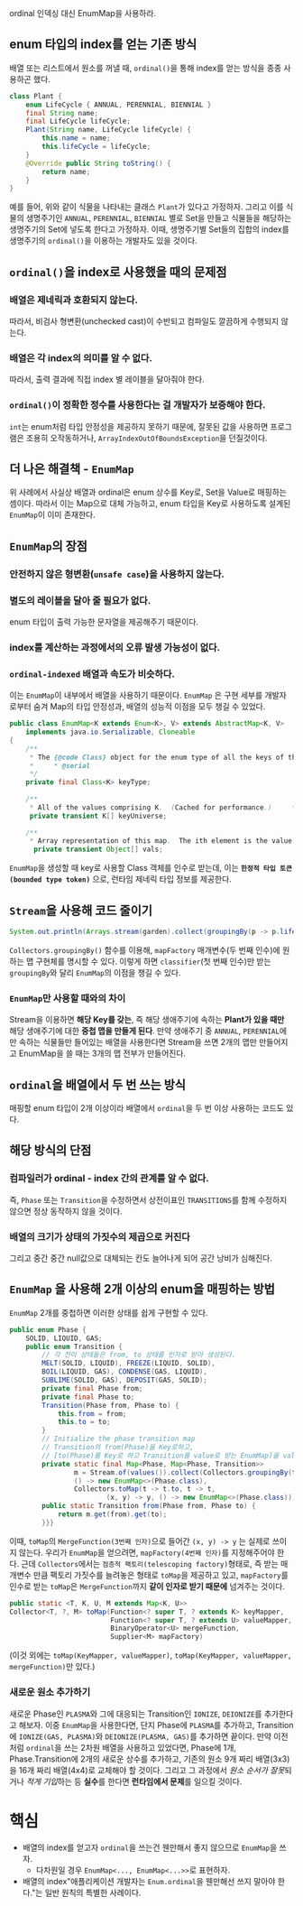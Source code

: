 ordinal 인덱싱 대신 EnumMap을 사용하라.
## enum 타입의 index를 얻는 기존 방식
배열 또는 리스트에서 원소를 꺼낼 때, `ordinal()`을 통해 index를 얻는 방식을 종종 사용하곤 했다.
```java
class Plant {
	enum LifeCycle { ANNUAL, PERENNIAL, BIENNIAL }
	final String name;
	final LifeCycle lifeCycle;
	Plant(String name, LifeCycle lifeCycle) {
		this.name = name;
		this.lifeCycle = lifeCycle;
	}
	@Override public String toString() {
		return name;
	}
}
```
예를 들어, 위와 같이 식물을 나타내는 클래스 `Plant`가 있다고 가정하자.
그리고 이를 식물의 생명주기인 `ANNUAL`, `PERENNIAL`, `BIENNIAL` 별로 Set을 만들고 식물들을 해당하는 생명주기의 Set에 넣도록 한다고 가정하자.
이때, 생명주기별 Set들의 집합의 index를 생명주기의 `ordinal()`을 이용하는 개발자도 있을 것이다.
## `ordinal()`을 index로 사용했을 때의 문제점
### 배열은 제네릭과 호환되지 않는다.
따라서, 비검사 형변환(unchecked cast)이 수반되고 컴파일도 깔끔하게 수행되지 않는다.
### 배열은 각 index의 의미를 알 수 없다.
따라서, 출력 결과에 직접 index 별 레이블을 달아줘야 한다.
### `ordinal()`이 정확한 정수를 사용한다는 걸 개발자가 보증해야 한다.
`int`는 enum처럼 타입 안정성을 제공하지 못하기 때문에, 잘못된 값을 사용하면 프로그램은 조용히 오작동하거나, `ArrayIndexOutOfBoundsException`을 던질것이다.
## 더 나은 해결책 - `EnumMap`
위 사례에서 사실상 배열과 ordinal은 enum 상수를 Key로, Set을 Value로 매핑하는 셈이다.
따라서 이는 Map으로 대체 가능하고, enum 타입을 Key로 사용하도록 설계된 `EnumMap`이 이미 존재한다.
## `EnumMap`의 장점
### 안전하지 않은 형변환(`unsafe case`)을 사용하지 않는다.
### 별도의 레이블을 달아 줄 필요가 없다.
enum 타입이 출력 가능한 문자열을 제공해주기 때문이다.
### index를 계산하는 과정에서의 오류 발생 가능성이 없다.
### `ordinal-indexed` 배열과 속도가 비슷하다.
이는 `EnumMap`이 내부에서 배열을 사용하기 때문이다. 
`EnumMap` 은 구현 세부를 개발자로부터 숨겨 Map의 타입 안정성과, 배열의 성능적 이점을 모두 챙길 수 있었다.
```java
public class EnumMap<K extends Enum<K>, V> extends AbstractMap<K, V>  
    implements java.io.Serializable, Cloneable  
{  
    /**  
     * The {@code Class} object for the enum type of all the keys of this map.  
     *     * @serial  
     */  
    private final Class<K> keyType;  
  
    /**  
     * All of the values comprising K.  (Cached for performance.)     */    
	 private transient K[] keyUniverse;  
  
    /**  
	 * Array representation of this map.  The ith element is the value     * to which universe[i] is currently mapped, or null if it isn't     * mapped to anything, or NULL if it's mapped to null.     */    
	  private transient Object[] vals;
```
`EnumMap`을 생성할 때 key로 사용할 Class 객체를 인수로 받는데, 이는 **`한정적 타입 토큰(bounded type token)`** 으로, 런타임 제네릭 타입 정보를 제공한다.
## `Stream`을 사용해 코드 줄이기
```java
System.out.println(Arrays.stream(garden).collect(groupingBy(p -> p.lifeCycle,() -> new EnumMap<> Plant.LifeCycle.class), toSet())));
```
`Collectors.groupingBy()` 함수를 이용해, `mapFactory` 매개변수(두 번째 인수)에 원하는 맵 구현체를 명시할 수 있다.
이렇게 하면 `classifier`(첫 번째 인수)만 받는 `groupingBy`와 달리 `EnumMap`의 이점을 챙길 수 있다.
### `EnumMap`만 사용할 때와의 차이
Stream을 이용하면 **해당 Key를 갖는**, 즉 해당 생애주기에 속하는 **Plant가 있을 때만** 해당 생애주기에 대한 **중첩 맵을 만들게 된다**.
만약 생애주기 중 `ANNUAL`, `PERENNIAL`에만 속하는 식물들만 들어있는 배열을 사용한다면 Stream을 쓰면 2개의 맵만 만들어지고 EnumMap을 쓸 때는 3개의 맵 전부가 만들어진다.
## `ordinal`을 배열에서 두 번 쓰는 방식
매핑할 enum 타입이 2개 이상이라 배열에서 `ordinal`을 두 번 이상 사용하는 코드도 있다.
## 해당 방식의 단점
### 컴파일러가 ordinal - index 간의 관계를 알 수 없다.
즉, `Phase` 또는 `Transition`을 수정하면서 상전이표인 `TRANSITIONS`를 함께 수정하지 않으면 정상 동작하지 않을 것이다.
### 배열의 크기가 상태의 가짓수의 제곱으로 커진다
그리고 중간 중간 null값으로 대체되는 칸도 늘어나게 되어 공간 낭비가 심해진다.
## `EnumMap` 을 사용해 2개 이상의 enum을 매핑하는 방법
`EnumMap` 2개를 중첩하면 이러한 상태를 쉽게 구현할 수 있다.
```java
public enum Phase {  
    SOLID, LIQUID, GAS;  
    public enum Transition {  
        // 각 전이 상태들은 from, to 상태를 인자로 받아 생성된다.  
        MELT(SOLID, LIQUID), FREEZE(LIQUID, SOLID),  
        BOIL(LIQUID, GAS), CONDENSE(GAS, LIQUID),  
        SUBLIME(SOLID, GAS), DEPOSIT(GAS, SOLID);  
        private final Phase from;  
        private final Phase to;  
        Transition(Phase from, Phase to) {  
            this.from = from;  
            this.to = to;  
        }  
        // Initialize the phase transition map  
        // Transition의 from(Phase)을 Key로하고,  
        // [to(Phase)를 Key로 하고 Transition를 value로 받는 EnumMap]을 value로 받는 맵 m
        private static final Map<Phase, Map<Phase, Transition>>  
                m = Stream.of(values()).collect(Collectors.groupingBy(t -> t.from,  
                () -> new EnumMap<>(Phase.class),  
                Collectors.toMap(t -> t.to, t -> t,  
                        (x, y) -> y, () -> new EnumMap<>(Phase.class))));  
        public static Transition from(Phase from, Phase to) {  
            return m.get(from).get(to);  
        }}}
```
이때, `toMap`의 `MergeFunction(3번째 인자)`으로 들어간 `(x, y) -> y` 는 실제로 쓰이지 않는다.
우리가 `EnumMap`을 얻으려면, `mapFactory(4번째 인자)`를 지정해주어야 한다. 근데 `Collectors`에서는 `점층적 팩토리(telescoping factory)`형태로, 즉 받는 매개변수 만큼 팩토리 가짓수를 늘려놓은 형태로 `toMap`을 제공하고 있고, `mapFactory`를 인수로 받는 `toMap`은 `MergeFunction`까지 **같이 인자로 받기 때문에** 넘겨주는 것이다.
```java
public static <T, K, U, M extends Map<K, U>>  
Collector<T, ?, M> toMap(Function<? super T, ? extends K> keyMapper,  
                         Function<? super T, ? extends U> valueMapper,  
                         BinaryOperator<U> mergeFunction,  
                         Supplier<M> mapFactory)
```
(이것 외에는 `toMap(KeyMapper, valueMapper)`, `toMap(KeyMapper, valueMapper, mergeFunction)`만 있다.)
### 새로운 원소 추가하기
새로운 Phase인 `PLASMA`와 그에 대응되는 Transition인 `IONIZE`, `DEIONIZE`를 추가한다고 해보자.
이중 `EnumMap`을 사용한다면, 단지 Phase에 `PLASMA`를 추가하고, Transition에 `IONIZE(GAS, PLASMA)`와 `DEIONIZE(PLASMA, GAS)`를 추가하면 끝이다.
만약 이전처럼 `ordinal`을 쓰는 2차원 배열을 사용하고 있었다면, Phase에 1개, Phase.Transition에 2개의 새로운 상수를 추가하고, 기존의 원소 9개 짜리 배열(3x3)을 16개 짜리 배열(4x4)로 교체해야 할 것이다.
그리고 그 과정에서 *원소 순서가 잘못*되거나 *적게 기입*하는 등 **실수**를 한다면 **런타임에서 문제**를 일으킬 것이다.

# 핵심
- 배열의 index를 얻고자 `ordinal`을 쓰는건 웬만해서 좋지 않으므로 `EnumMap`을 쓰자.
	- 다차원일 경우 `EnumMap<..., EnumMap<...>>`로 표현하자.
- 배열의 index"애플리케이션 개발자는 `Enum.ordinal`을 웬만해선 쓰지 말아야 한다."는 일반 원칙의 특별한 사례이다.